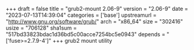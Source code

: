 +++
draft = false
title = "grub2-mount 2.06-9"
version = "2.06-9"
date = "2023-07-13T14:39:04"
categories = ['base']
upstreamurl = "http://www.gnu.org/software/grub/"
arch = "x86_64"
size = "302416"
usize = "706128"
sha1sum = "517bd33823bdac1d36bd5c00acce7254bc5e0943"
depends = "['fuse>=2.7.9-4']"
+++
grub2 mount utility